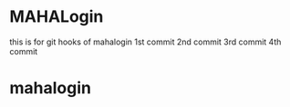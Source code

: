 
# MAHALogin
this is for git hooks  of mahalogin
1st commit
2nd commit
3rd commit
4th commit

# mahalogin
